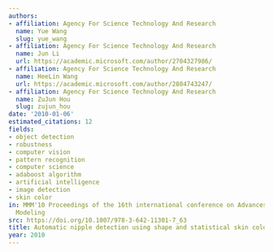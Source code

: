 ```yaml
---
authors:
- affiliation: Agency For Science Technology And Research
  name: Yue Wang
  slug: yue_wang
- affiliation: Agency For Science Technology And Research
  name: Jun Li
  url: https://academic.microsoft.com/author/2704327986/
- affiliation: Agency For Science Technology And Research
  name: HeeLin Wang
  url: https://academic.microsoft.com/author/2804743247/
- affiliation: Agency For Science Technology And Research
  name: ZuJun Hou
  slug: zujun_hou
date: '2010-01-06'
estimated_citations: 12
fields:
- object detection
- robustness
- computer vision
- pattern recognition
- computer science
- adaboost algorithm
- artificial intelligence
- image detection
- skin color
in: MMM'10 Proceedings of the 16th international conference on Advances in Multimedia
  Modeling
src: https://doi.org/10.1007/978-3-642-11301-7_63
title: Automatic nipple detection using shape and statistical skin color information
year: 2010
---
```

